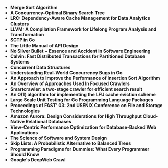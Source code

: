  

<ul>
  
 <li><b><a target="_blank" href="https://github.com/manjunath5496/Computer-science-research-papers/blob/master/cosr(1).pdf" style="text-decoration:none;">Merge Sort Algorithm</a></b></li>
  
<li><b><a target="_blank" href="https://github.com/manjunath5496/Computer-science-research-papers/blob/master/cosr(2).pdf" style="text-decoration:none;">A Concurrency-Optimal Binary Search Tree</a></b></li>

<li><b><a target="_blank" href="https://github.com/manjunath5496/Computer-science-research-papers/blob/master/cosr(3).pdf" style="text-decoration:none;">LRC: Dependency-Aware Cache Management for Data Analytics Clusters</a></b></li>                         
  <li><b><a target="_blank" href="https://github.com/manjunath5496/Computer-science-research-papers/blob/master/cosr(4).pdf" style="text-decoration:none;">LLVM: A Compilation Framework for Lifelong Program Analysis and Transformation</a></b></li>
  
   <li><b><a target="_blank" href="https://github.com/manjunath5496/Computer-science-research-papers/blob/master/cosr(5).pdf" style="text-decoration:none;">SCTP in Go</a></b></li>  
   
 <li><b><a target="_blank" href="https://github.com/manjunath5496/Computer-science-research-papers/blob/master/cosr(6).pdf" style="text-decoration:none;">The Little Manual of API Design</a></b></li>
  
<li><b><a target="_blank" href="https://github.com/manjunath5496/Computer-science-research-papers/blob/master/cosr(7).pdf" style="text-decoration:none;">No Silver Bullet &minus; Essence and Accident in Software Engineering</a></b></li>

<li><b><a target="_blank" href="https://github.com/manjunath5496/Computer-science-research-papers/blob/master/cosr(8).pdf" style="text-decoration:none;">Calvin: Fast Distributed Transactions for Partitioned Database Systems</a></b></li>                         
  <li><b><a target="_blank" href="https://github.com/manjunath5496/Computer-science-research-papers/blob/master/cosr(9).pdf" style="text-decoration:none;">Concurrent Data Structures</a></b></li>
  
   <li><b><a target="_blank" href="https://github.com/manjunath5496/Computer-science-research-papers/blob/master/cosr(10).pdf" style="text-decoration:none;">Understanding Real-World Concurrency Bugs in Go</a></b></li>     
   
<li><b><a target="_blank" href="https://github.com/manjunath5496/Computer-science-research-papers/blob/master/cosr(11).pdf" style="text-decoration:none;">An Approach to Improve the Performance of Insertion Sort Algorithm</a></b></li>

<li><b><a target="_blank" href="https://github.com/manjunath5496/Computer-science-research-papers/blob/master/cosr(12).pdf" style="text-decoration:none;">An Overview of Approaches Used In Focused Crawlers</a></b></li>                         
  <li><b><a target="_blank" href="https://github.com/manjunath5496/Computer-science-research-papers/blob/master/cosr(13).pdf" style="text-decoration:none;">Smartcrawler: a two-stage crawler for efficient search result </a></b></li>
  
   <li><b><a target="_blank" href="https://github.com/manjunath5496/Computer-science-research-papers/blob/master/cosr(14).pdf" style="text-decoration:none;">An O(1) algorithm for implementing the LFU cache eviction scheme</a></b></li>     
      
 <li><b><a target="_blank" href="https://github.com/manjunath5496/Computer-science-research-papers/blob/master/cosr(15).pdf" style="text-decoration:none;">Large Scale Unit Testing for Go Programming Language Packages</a></b></li>                         
  <li><b><a target="_blank" href="https://github.com/manjunath5496/Computer-science-research-papers/blob/master/cosr(16).pdf" style="text-decoration:none;">Proceedings of FAST' 03: 2nd USENIX Conference on File and Storage Technologies</a></b></li>
  
 <li><b><a target="_blank" href="https://github.com/manjunath5496/Computer-science-research-papers/blob/master/cosr(17).pdf" style="text-decoration:none;">Amazon Aurora: Design Considerations for High Throughput Cloud-Native Relational Databases</a></b></li>
  
<li><b><a target="_blank" href="https://github.com/manjunath5496/Computer-science-research-papers/blob/master/cosr(18).pdf" style="text-decoration:none;">View-Centric Performance Optimization for Database-Backed Web Applications</a></b></li>

<li><b><a target="_blank" href="https://github.com/manjunath5496/Computer-science-research-papers/blob/master/cosr(19).pdf" style="text-decoration:none;">The Science of Software and System Design</a></b></li>                         
  <li><b><a target="_blank" href="https://github.com/manjunath5496/Computer-science-research-papers/blob/master/cosr(20).pdf" style="text-decoration:none;">Skip Lists: A Probabilistic Alternative to Balanced Trees</a></b></li>
  
 <li><b><a target="_blank" href="https://github.com/manjunath5496/Computer-science-research-papers/blob/master/cosr(21).pdf" style="text-decoration:none;">Programming Paradigms for Dummies: What Every Programmer Should Know</a></b></li>
  
<li><b><a target="_blank" href="https://github.com/manjunath5496/Computer-science-research-papers/blob/master/cosr(22).pdf" style="text-decoration:none;">Google's DeepWeb Crawl</a></b></li>


     
 </ul>
